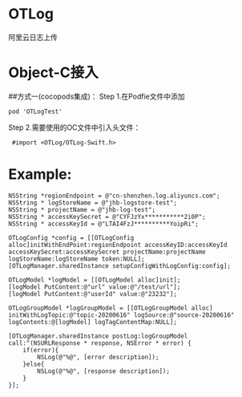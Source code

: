 # OTLog
阿里云日志上传

# Object-C接入
##方式一(cocopods集成)：
Step 1.在Podfie文件中添加

    pod 'OTLogTest'
    
Step 2.需要使用的OC文件中引入头文件：

     #import <OTLog/OTLog-Swift.h>
 
 # Example:
 
    NSString *regionEndpoint = @"cn-shenzhen.log.aliyuncs.com";
    NSString * logStoreName = @"jhb-logstore-test";
    NSString * projectName = @"jhb-log-test";
    NSString * accessKeySecret = @"CYFJzYx***********2i0P";
    NSString * accessKeyId = @"LTAI4FzJ**********YoipRi";
    
    OTLogConfig *config = [[OTLogConfig alloc]initWithEndPoint:regionEndpoint accessKeyID:accessKeyId accessKeySecret:accessKeySecret projectName:projectName logStoreName:logStoreName token:NULL];
    [OTLogManager.sharedInstance setupConfigWithLogConfig:config];
    
    OTLogModel *logModel = [[OTLogModel alloc]init];
    [logModel PutContent:@"url" value:@"/test/url"];
    [logModel PutContent:@"userId" value:@"23232"];
    
    OTLogGroupModel *logGroupModel = [[OTLogGroupModel alloc] initWithLogTopic:@"topic-20200616" logSource:@"source-20200616" logContents:@[logModel] logTagContentMap:NULL];
    
    [OTLogManager.sharedInstance postLog:logGroupModel call:^(NSURLResponse * response, NSError * error) {
        if(error){
            NSLog(@"%@", [error description]);
        }else{
            NSLog(@"%@", [response description]);
        }
    }];
 
